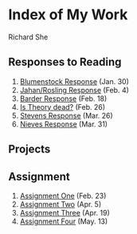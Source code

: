 # Index of My Work 

Richard She 

## Responses to Reading

1. [Blumenstock Response](https://rshe01.github.io/Workshop/Blumenstock) (Jan. 30)
2. [Jahan/Rosling Response](https://rshe01.github.io/Workshop/Rosling) (Feb. 4)
3. [Barder Response](https://rshe01.github.io/Workshop/Development_%26_Complexity) (Feb. 18)
4. [Is Theory dead?](https://rshe01.github.io/Workshop/Theory_is_dead) (Feb. 26)
5. [Stevens Response](https://rshe01.github.io/Workshop/Random_Forest) (Mar. 26)
6. [Nieves Response](https://rshe01.github.io/Workshop/Nieves) (Mar. 31)

## Projects

## Assignment 

1. [Assignment One](https://rshe01.github.io/Workshop/Assignment_One) (Feb. 23)
2. [Assignment Two](https://rshe01.github.io/Workshop/Assignment_Two) (Apr. 5)
3. [Assignment Three](https://rshe01.github.io/Workshop/Assignment_Three) (Apr. 19)
4. [Assignment Four](https://rshe01.github.io/Workshop/Assignment_Four) (May. 13)


